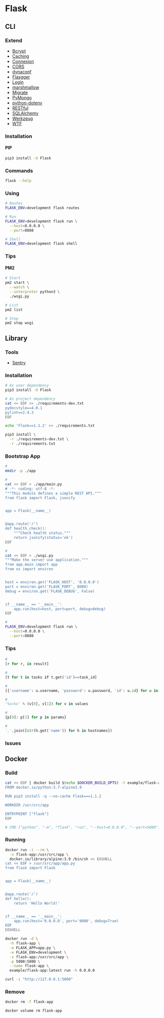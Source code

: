 # Flask

<!--
https://github.com/Innopoints/backend

https://app.pluralsight.com/paths/skill/building-web-applications-with-flask

https://www.linkedin.com/learning/flask-essential-training/web-development-with-flask

https://github.com/arthurchiquet/Dashboard
https://github.com/KoeusIss/holbietheque
https://flask.palletsprojects.com/en/1.1.x/testing/
https://dev.to/paurakhsharma/flask-rest-api-part-6-testing-rest-apis-4lla

https://github.com/albertfougy/microservices-app
https://github.com/opatua/cookiecutter-flask-api
https://github.com/tannguyenit/flask-infrastructure-api

https://www.packtpub.com/web-development/flask-framework-cookbook-second-edition
https://www.packtpub.com/web-development/hands-on-docker-for-microservices-with-python
https://github.com/tolgahanuzun/Flask-Login-Example
-->

## CLI

### Extend

- [Bcrypt](https://flask-bcrypt.readthedocs.io/en/latest/)
- [Caching](https://flask-caching.readthedocs.io/en/latest/)
- [Connexion](https://connexion.readthedocs.io/en/latest/)
- [CORS](https://flask-cors.readthedocs.io/en/latest/)
- [dynaconf](https://github.com/rochacbruno/dynaconf)
- [Flasgger](https://github.com/flasgger/flasgger)
- [Login](https://flask-login.readthedocs.io/en/latest/)
- [marshmallow](https://marshmallow.readthedocs.io/en/stable/)
- [Migrate](https://flask-migrate.readthedocs.io/en/latest/)
- [PyMongo](https://flask-pymongo.readthedocs.io/en/latest/)
- [python-dotenv](https://github.com/theskumar/python-dotenv)
- [RESTful](https://flask-restful.readthedocs.io/en/latest/)
- [SQLAlchemy](https://flask-sqlalchemy.palletsprojects.com/en/2.x/)
- [Werkzeug](https://werkzeug.palletsprojects.com/en/1.0.x/utils/)
- [WTF](https://flask-wtf.readthedocs.io/en/stable/)

### Installation

#### PIP

```sh
pip3 install -U Flask
```

### Commands

```sh
flask --help
```

### Using

```sh
# Routes
FLASK_ENV=development flask routes

# Run
FLASK_ENV=development flask run \
  --host=0.0.0.0 \
  --port=8080

# Shell
FLASK_ENV=development flask shell
```

### Tips

#### PM2

```sh
# Start
pm2 start \
  --watch \
  --interpreter python3 \
  ./wsgi.py

# List
pm2 list

# Stop
pm2 stop wsgi
```

<!-- ### Libraries

```sh
#
echo 'requests==2.24.0' >> ./requirements.txt
``` -->

## Library

### Tools

- [Sentry](https://sentry.io/for/flask/)

### Installation

```sh
# As user dependency
pip3 install -U Flask

# As project dependency
cat << EOF >> ./requirements-dev.txt
pydocstyle==4.0.1
pylint==2.4.3
EOF

echo 'Flask==1.1.2' >> ./requirements.txt
```

```sh
pip3 install \
  -r ./requirements-dev.txt \
  -r ./requirements.txt
```

### Bootstrap App

```sh
#
mkdir -p ./app

#
cat << EOF > ./app/main.py
# -*- coding: utf-8 -*-
"""This module defines a simple REST API."""
from flask import Flask, jsonify


app = Flask(__name__)


@app.route('/')
def health_check():
    """Check health status."""
    return jsonify(status='ok')
EOF

#
cat << EOF > ./wsgi.py
"""Make the server use application."""
from app.main import app
from os import environ


host = environ.get('FLASK_HOST', '0.0.0.0')
port = environ.get('FLASK_PORT', 8080)
debug = environ.get('FLASK_DEBUG', False)


if __name__ == '__main__':
    app.run(host=host, port=port, debug=debug)
EOF

#
FLASK_ENV=development flask run \
  --host=0.0.0.0 \
  --port=8080
```

### Tips

####

```py
#
[r for r, in result]

#
[t for t in tasks if t.get('id')==task_id]

#
[{'username': u.username, 'password': u.password, 'id': u.id} for u in users]

#
'%s=%s' % (v[0], v[1]) for v in values

#
{p[0]: p[1] for p in params}

#
','.join([str(h.get('name')) for h in hostnames])
```

### Issues

<!-- ####

```log
flask.cli.NoAppException: Could not locate a Flask application. You did not provide the "FLASK_APP" environment variable, and a "wsgi.py" or "app.py" module was not found in the current directory.
```

TODO -->


## Docker

### Build

```sh
cat << EOF | docker build $(echo $DOCKER_BUILD_OPTS) -t example/flask-app -
FROM docker.io/python:3.7-alpine3.9

RUN pip3 install -q --no-cache Flask===1.1.2

WORKDIR /usr/src/app

ENTRYPOINT ["flask"]
EOF

# CMD ["python", "-m", "flask", "run", "--host=0.0.0.0", "--port=5000"]
```

### Running

```sh
docker run -i --rm \
  -v flask-app:/usr/src/app \
  docker.io/library/alpine:3.9 /bin/sh << EOSHELL
cat << EOF > /usr/src/app/app.py
from flask import Flask


app = Flask(__name__)


@app.route('/')
def hello():
    return 'Hello World!'


if __name__ == '__main__':
    app.run(host='0.0.0.0', port='8080', debug=True)
EOF
EOSHELL
```

```sh
docker run -d \
  -h flask-app \
  -e FLASK_APP=app.py \
  -e FLASK_ENV=development \
  -v flask-app:/usr/src/app \
  -p 5000:5000 \
  --name flask-app \
  example/flask-app:latest run -h 0.0.0.0
```

```sh
curl -i "http://127.0.0.1:5000"
```

### Remove

```sh
docker rm -f flask-app

docker volume rm flask-app
```

